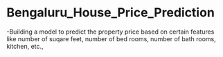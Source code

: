 # Bengaluru_House_Price_Prediction
-Building a model to predict the property price based on certain features like number of suqare feet, number of bed rooms, number of bath rooms, kitchen, etc.,
